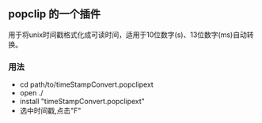 ## popclip 的一个插件

用于将unix时间戳格式化成可读时间，适用于10位数字(s)、13位数字(ms)自动转换。


### 用法

+ cd path/to/timeStampConvert.popclipext
+ open ./
+ install "timeStampConvert.popclipext"
+ 选中时间戳,点击"F"



